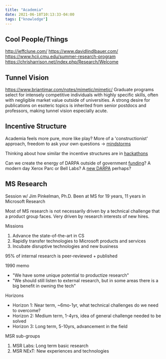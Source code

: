 ```yaml
---
title: "Academia"
date: 2021-06-18T10:13:33-04:00
tags: ["knowledge"]
---
```


## Cool People/Things
http://jeffclune.com/
https://www.davidlindlbauer.com/
https://www.hcii.cmu.edu/summer-research-program
https://chrisharrison.net/index.php/Research/Welcome

## Tunnel Vision
https://www.briantimar.com/notes/mimetic/mimetic/
Graduate programs select for intensely competitive individuals with highly specific skills, often with negligible market value outside of universities. A strong desire for publications on esoteric topics is inherited from senior postdocs and professors, making tunnel vision especially acute.

## Incentive Structure
Academia feels more pure, more like play? More of a 'constructionist' approach, freedom to ask your own questions -> [mindstorms](/thoughts/books/mindstorms)

Thinking about how similar the incentive structures are in [hackathons](/posts/hackathons)

Can we create the energy of DARPA outside of government [funding](thoughts/funding.md)? A modern day Xerox Parc or Bell Labs? A [new DARPA](thoughts/a-new-darpa.md) perhaps?

## MS Research
Session w/ Jim Pinkelman, Ph.D. Been at MS for 19 years, 11 years in Microsoft Research

Most of MS research is not necessarily driven by a technical challenge that a product group faces. Very driven by research interests of new hires.

Missions
1. Advance the state-of-the-art in CS
2. Rapidly transfer technologies to Microsoft products and services
3. Incubate disruptive technologies and new business

95% of internal research is peer-reviewed + published

1990 memo
* "We have some unique potential to productize research"
* "We should still listen to external research, but in some areas there is a big benefit in owning the tech"

Horizons
* Horizon 1: Near term, ~6mo-1yr, what technical challenges do we need to overcome?
* Horizon 2: Medium term, 1-4yrs, idea of general challenge needed to be solved
* Horizon 3: Long term, 5-10yrs, advancement in the field

MSR sub-groups
1. MSR Labs: Long term basic research
2. MSR NExT: New experiences and technologies